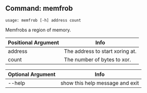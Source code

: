 ## Command: memfrob ##
```
usage: memfrob [-h] address count
```
Memfrobs a region of memory.  

| Positional Argument | Info |
|---------------------|------|
| address | The address to start xoring at. |
| count | The number of bytes to xor. |

| Optional Argument | Info |
|---------------------|------|
| --help | show this help message and exit |


